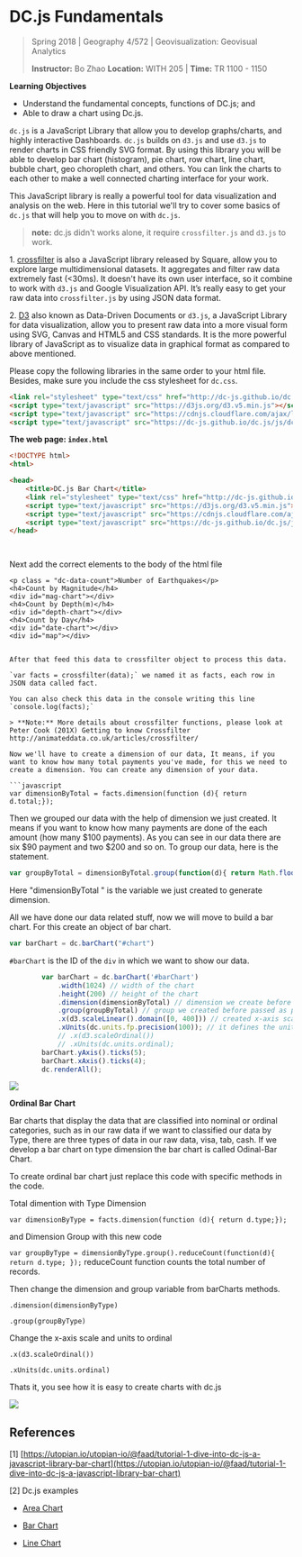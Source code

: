 # DC.js Fundamentals

> Spring 2018 | Geography 4/572 | Geovisualization: Geovisual Analytics
>
> **Instructor:** Bo Zhao  **Location:** WITH 205 | **Time:** TR 1100 - 1150

**Learning Objectives**

- Understand the fundamental concepts, functions of DC.js; and
- Able to draw a chart using Dc.js.

`dc.js` is a JavaScript Library that allow you to develop graphs/charts, and highly interactive Dashboards. `dc.js` builds on `d3.js` and use `d3.js` to render charts in CSS friendly SVG format. By using this library you will be able to develop bar chart (histogram), pie chart, row chart, line chart, bubble chart, geo choropleth chart, and others. You can link the charts to each other to make a well connected charting interface for your work.

This JavaScript library is really a powerful tool for data visualization and analysis on the web. Here in this tutorial we'll try to cover some basics of `dc.js` that will help you to move on with `dc.js`.

>  **note:** dc.js didn't works alone, it require `crossfilter.js` and `d3.js` to work.

1\. [crossfilter](https://github.com/square/crossfilter/wiki) is also a JavaScript library released by Square, allow you to explore large multidimensional datasets. It aggregates and filter raw data extremely fast (<30ms). It doesn't have its own user interface, so it combine to work with `d3.js` and Google Visualization API. It’s really easy to get your raw data into `crossfilter.js` by using JSON data format.

2\. [D3](https://d3js.org/) also known as Data-Driven Documents or `d3.js`, a JavaScript Library for data visualization, allow you to present raw data into a more visual form using SVG, Canvas and HTML5 and CSS standards. It is the more powerful library of JavaScript as to visualize data in graphical format as compared to above mentioned.

Please copy the following libraries in the same order to your html file. Besides, make sure you include the css stylesheet for `dc.css`.

```html
<link rel="stylesheet" type="text/css" href="http://dc-js.github.io/dc.js/css/dc.css"/>
<script type="text/javascript" src="https://d3js.org/d3.v5.min.js"></script>
<script type="text/javascript" src="https://cdnjs.cloudflare.com/ajax/libs/crossfilter/1.3.12/crossfilter.min.js"></script>
<script type="text/javascript" src="https://dc-js.github.io/dc.js/js/dc.js"></script>
```


**The web page: `index.html`**

```html
<!DOCTYPE html>
<html>

<head>
    <title>DC.js Bar Chart</title>
    <link rel="stylesheet" type="text/css" href="http://dc-js.github.io/dc.js/css/dc.css" />
    <script type="text/javascript" src="https://d3js.org/d3.v5.min.js"></script>
    <script type="text/javascript" src="https://cdnjs.cloudflare.com/ajax/libs/crossfilter/1.3.12/crossfilter.min.js"></script>
    <script type="text/javascript" src="https://dc-js.github.io/dc.js/js/dc.js"></script>
</head>

  
```

Next add the correct elements to the body of the html file

    <p class = "dc-data-count">Number of Earthquakes</p>
    <h4>Count by Magnitude</h4>
    <div id="mag-chart"></div>
    <h4>Count by Depth(m)</h4>
    <div id="depth-chart"></div>
    <h4>Count by Day</h4>
    <div id="date-chart"></div>
    <div id="map"></div>
    
  
<body>
<div id="barChart"></div>

<script type="text/javascript">
    d3.json("assets/payments.json").then(function(data) {
        ...
        ...
        ...
    });

</script>
</body>

</html>

```

After that feed this data to crossfilter object to process this data.

`var facts = crossfilter(data);` we named it as facts, each row in JSON data called fact.

You can also check this data in the console writing this line `console.log(facts);`

> **Note:** More details about crossfilter functions, please look at Peter Cook (201X) Getting to know Crossfilter http://animateddata.co.uk/articles/crossfilter/

Now we'll have to create a dimension of our data, It means, if you want to know how many total payments you've made, for this we need to create a dimension. You can create any dimension of your data.

```javascript
var dimensionByTotal = facts.dimension(function (d){ return d.total;});
```

Then we grouped our data with the help of dimension we just created. It means if you want to know how many payments are done of the each amount (how many $100 payments). As you can see in our data there are six $90 payment and two $200 and so on. To group our data, here is the statement.

```javascript
var groupByTotal = dimensionByTotal.group(function(d){ return Math.floor(d/100)*100; });
```

Here "dimensionByTotal " is the variable we just created to generate dimension.

All we have done our data related stuff, now we will move to build a bar chart. For this create an object of bar chart.

```javascript
var barChart = dc.barChart("#chart")
```

`#barChart` is the ID of the `div` in which we want to show our data.

```javascript
        var barChart = dc.barChart('#barChart')
            .width(1024) // width of the chart
            .height(200) // height of the chart
            .dimension(dimensionByTotal) // dimension we create before passed as parameter
            .group(groupByTotal) // group we created before passed as parameter to barChart method
            .x(d3.scaleLinear().domain([0, 400])) // created x-axis scales
            .xUnits(dc.units.fp.precision(100)); // it defines the units of x-axis
            // .x(d3.scaleOrdinal())
            // .xUnits(dc.units.ordinal);
        barChart.yAxis().ticks(5);
        barChart.xAxis().ticks(4);
        dc.renderAll();
```

![](img/bar1.png)


**Ordinal Bar Chart**

Bar charts that display the data that are classified into nominal or ordinal categories, such as in our raw data if we want to classified our data by Type, there are three types of data in our raw data, visa, tab, cash. If we develop a bar chart on type dimension the bar chart is called Odinal-Bar Chart.

To create ordinal bar chart just replace this code with specific methods in the code.

Total dimention with Type Dimension

`var dimensionByType = facts.dimension(function (d){ return d.type;});`

and Dimension Group with this new code

`var groupByType = dimensionByType.group().reduceCount(function(d){ return d.type; });` reduceCount function counts the total number of records.

Then change the dimension and group variable from barCharts methods.

`.dimension(dimensionByType)`

`.group(groupByType)`

Change the x-axis scale and units to ordinal

`.x(d3.scaleOrdinal())`

`.xUnits(dc.units.ordinal)`

Thats it, you see how it is easy to create charts with dc.js

![](img/bar2.png)


## References

[1] [https://utopian.io/utopian-io/@faad/tutorial-1-dive-into-dc-js-a-javascript-library-bar-chart](https://utopian.io/utopian-io/@faad/tutorial-1-dive-into-dc-js-a-javascript-library-bar-chart)

[2] Dc.js examples

- [Area Chart](http://dc-js.github.io/dc.js/examples/area.html)

- [Bar Chart](http://dc-js.github.io/dc.js/examples/bar.html)

- [Line Chart](http://dc-js.github.io/dc.js/examples/line.html)
